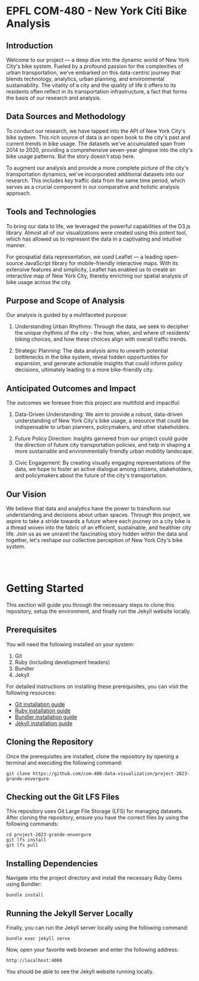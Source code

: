# EPFL COM-480 - New York Citi Bike Analysis

## Introduction

Welcome to our project — a deep dive into the dynamic world of New York City's bike system. Fueled by a profound passion for the complexities of urban transportation, we've embarked on this data-centric journey that blends technology, analytics, urban planning, and environmental sustainability. The vitality of a city and the quality of life it offers to its residents often reflect in its transportation infrastructure, a fact that forms the basis of our research and analysis.

## Data Sources and Methodology

To conduct our research, we have tapped into the API of New York City's bike system. This rich source of data is an open book to the city's past and current trends in bike usage. The datasets we've accumulated span from 2014 to 2020, providing a comprehensive seven-year glimpse into the city's bike usage patterns. But the story doesn't stop here.

To augment our analysis and provide a more complete picture of the city's transportation dynamics, we've incorporated additional datasets into our research. This includes key traffic data from the same time period, which serves as a crucial component in our comparative and holistic analysis approach.

## Tools and Technologies

To bring our data to life, we leveraged the powerful capabilities of the D3.js library. Almost all of our visualizations were created using this potent tool, which has allowed us to represent the data in a captivating and intuitive manner.

For geospatial data representation, we used Leaflet — a leading open-source JavaScript library for mobile-friendly interactive maps. With its extensive features and simplicity, Leaflet has enabled us to create an interactive map of New York City, thereby enriching our spatial analysis of bike usage across the city.

## Purpose and Scope of Analysis

Our analysis is guided by a multifaceted purpose:

1. Understanding Urban Rhythms: Through the data, we seek to decipher the unique rhythms of the city - the how, when, and where of residents' biking choices, and how these choices align with overall traffic trends.

2. Strategic Planning: The data analysis aims to unearth potential bottlenecks in the bike system, reveal hidden opportunities for expansion, and generate actionable insights that could inform policy decisions, ultimately leading to a more bike-friendly city.

## Anticipated Outcomes and Impact

The outcomes we foresee from this project are multifold and impactful:

1. Data-Driven Understanding: We aim to provide a robust, data-driven understanding of New York City's bike usage, a resource that could be indispensable to urban planners, policymakers, and other stakeholders.

2. Future Policy Direction: Insights garnered from our project could guide the direction of future city transportation policies, and help in shaping a more sustainable and environmentally friendly urban mobility landscape.

3. Civic Engagement: By creating visually engaging representations of the data, we hope to foster an active dialogue among citizens, stakeholders, and policymakers about the future of the city's transportation.

## Our Vision

We believe that data and analytics have the power to transform our understanding and decisions about urban spaces. Through this project, we aspire to take a stride towards a future where each journey on a city bike is a thread woven into the fabric of an efficient, sustainable, and healthier city life. Join us as we unravel the fascinating story hidden within the data and together, let's reshape our collective perception of New York City's bike system.


<br>
<br>

# Getting Started

This section will guide you through the necessary steps to clone this repository, setup the environment, and finally run the Jekyll website locally.

## Prerequisites

You will need the following installed on your system:

1. Git
2. Ruby (including development headers)
3. Bundler
4. Jekyll

For detailed instructions on installing these prerequisites, you can visit the following resources:

- [Git installation guide](https://git-scm.com/book/en/v2/Getting-Started-Installing-Git)
- [Ruby installation guide](https://www.ruby-lang.org/en/documentation/installation/)
- [Bundler installation guide](https://bundler.io/#getting-started)
- [Jekyll installation guide](https://jekyllrb.com/docs/installation/)

## Cloning the Repository

Once the prerequisites are installed, clone the repository by opening a terminal and executing the following command:

```shell
git clone https://github.com/com-480-data-visualization/project-2023-grande-envergure
```

## Checking out the Git LFS Files

This repository uses Git Large File Storage (LFS) for managing datasets. After cloning the repository, ensure you have the correct files by using the following commands:

```shell
cd project-2023-grande-envergure
git lfs install
git lfs pull
````

## Installing Dependencies
Navigate into the project directory and install the necessary Ruby Gems using Bundler:
  
  ```shell
  bundle install
  ```

## Running the Jekyll Server Locally
Finally, you can run the Jekyll server locally using the following command:
```shell
bundle exec jekyll serve
```
Now, open your favorite web browser and enter the following address:
```shell
http://localhost:4000
```

You should be able to see the Jekyll website running locally.